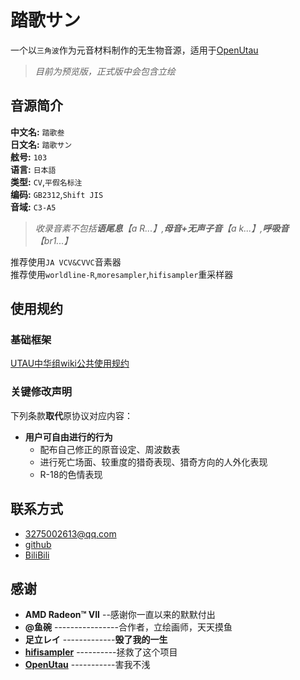 # 踏歌サン

一个以`三角波`作为元音材料制作的无生物音源，适用于[OpenUtau](https://github.com/stakira/OpenUtau)
> *目前为预览版，正式版中会包含立绘*

## 音源简介

**中文名:** `踏歌叁`  
**日文名:** `踏歌サン`  
**舷号:** `103`  
**语言:** `日本語`  
**类型:** `CV`,`平假名标注`  
**编码:** `GB2312`,`Shift JIS`  
**音域:** `C3-A5`  
> *收录音素不包括**语尾息**【a R...】,**母音+无声子音**【a k...】,**呼吸音**【br1...】*

推荐使用`JA VCV&CVVC`音素器  
推荐使用`worldline-R`,`moresampler`,`hifisampler`重采样器   



## 使用规约

### 基础框架
[UTAU中华组wiki公共使用规约](https://utauchn.huijiwiki.com/wiki/%E5%85%AC%E5%85%B1%E8%A7%84%E7%BA%A6)
### 关键修改声明
下列条款**取代**原协议对应内容：
- **用户可自由进行的行为**  
    - 配布自己修正的原音设定、周波数表
    - 进行死亡场面、较重度的猎奇表现、猎奇方向的人外化表现
    - R-18的色情表现



## 联系方式

- <3275002613@qq.com>  
- [github](https://github.com/HalflifeBundia)
- [BiliBili](https://space.bilibili.com/521427933?spm_id_from=333.1007.0.0)



## 感谢

- **AMD Radeon™ VII** --感谢你一直以来的默默付出
- **@鱼碗** ----------------合作者，立绘画师，天天摸鱼
- **足立レイ** -------------**毁了我的一生**
- **[hifisampler](https://github.com/openhachimi/hifisampler)** ----------拯救了这个项目
- **[OpenUtau](https://github.com/stakira/OpenUtau)** -----------害我不浅